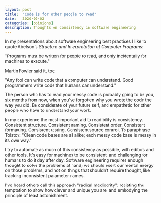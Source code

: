 ```yaml
---
layout: post
title:  "Code is for other people to read"
date:   2020-05-02
categories: [opinions]
description: Thoughts on consistency in software engineering
---
```


In my presentations about software engineering best practices I like to quote Abelson's _Structure and Interpretation of Computer Programs_:

"Programs must be written for people to read, and only incidentally for machines to execute."

Martin Fowler said it, too:

"Any fool can write code that a computer can understand. Good programmers write code that humans can understand."

The person who has to read your messy code is probably going to be you, six months from now, when you've forgotten why you wrote the code the way you did. Be considerate of your future self, and empathetic for other people who have to understand your work.

In my experience the most important aid to readibility is consistency. Consistent structure. Consistent naming. Consistent order. Consistent formatting. Consistent testing. Consistent source control. To paraphrase Tolstoy: "Clean code bases are all alike; each messy code base is messy in its own way."

I try to automate as much of this consistency as possible, with editors and other tools. It's easy for machines to be consistent, and challenging for humans to do it day after day. Software engineering requires enough thought to solve the problems at hand; we should exert our mental energy on those problems, and not on things that shouldn't require thought, like tracking inconsistent parameter names.

I've heard others call this approach "radical mediocrity": resisting the temptation to show how clever and unique you are, and embodying the principle of least astonishment.

